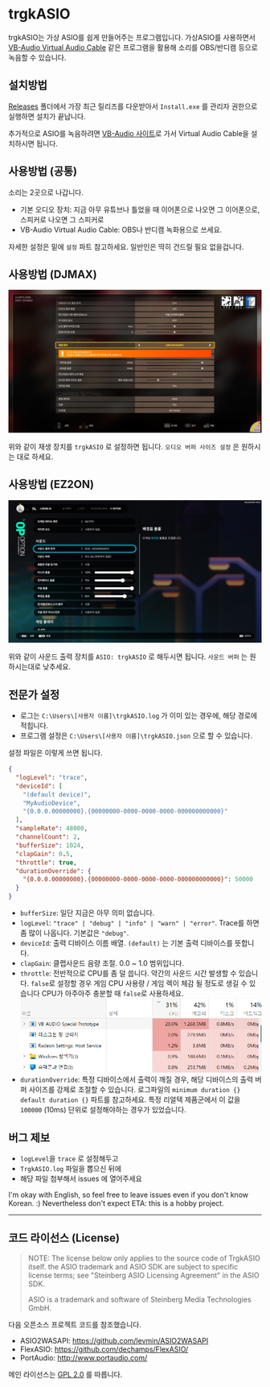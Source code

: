 # trgkASIO

trgkASIO는 가상 ASIO를 쉽게 만들어주는 프로그램입니다. 가상ASIO를 사용하면서 [VB-Audio Virtual Audio Cable](https://vb-audio.com/Cable/) 같은
프로그램을 활용해 소리를 OBS/반디캠 등으로 녹음할 수 있습니다.

## 설치방법

[Releases](https://github.com/phu54321/TrgkASIO/releases/) 폴더에서 가장 최근 릴리즈를 다운받아서 `Install.exe` 를 관리자 권한으로 실행하면 설치가
끝납니다.

추가적으로 ASIO를 녹음하려면 [VB-Audio 사이트](https://vb-audio.com/Cable/)로 가서 Virtual Audio Cable을 설치하시면 됩니다.

## 사용방법 (공통)

소리는 2곳으로 나갑니다.

- 기본 오디오 장치: 지금 아무 유튜브나 틀었을 때 이어폰으로 나오면 그 이어폰으로, 스피커로 나오면 그 스피커로
- VB-Audio Virtual Audio Cable: OBS나 반디캠 녹화용으로 쓰세요.

자세한 설정은 밑에 `설정` 파트 참고하세요. 일반인은 딱히 건드릴 필요 없을겁니다.

## 사용방법 (DJMAX)

![DJMAX 설정화면](imgs/djmax_settings.png)

위와 같이 재생 장치를 `trgkASIO` 로 설정하면 됩니다. `오디오 버퍼 사이즈 설정` 은 원하시는 대로 하세요.

## 사용방법 (EZ2ON)

![EZ2ON 설정화면](imgs/ez2on_settings.png)

위와 같이 사운드 출력 장치를 `ASIO: trgkASIO` 로 해두시면 됩니다. `사운드 버퍼` 는 원하시는대로 낮추세요.

## 전문가 설정

- 로그는 `C:\Users\[사용자 이름]\trgkASIO.log` 가 이미 있는 경우에, 해당 경로에 적힙니다.
- 프로그램 설정은 `C:\Users\[사용자 이름]\trgkASIO.json` 으로 할 수 있습니다.

설정 파일은 이렇게 쓰면 됩니다.

```json
{
  "logLevel": "trace",
  "deviceId": [
    "(default device)",
    "MyAudioDevice",
    "{0.0.0.00000000}.{00000000-0000-0000-0000-000000000000}"
  ],
  "sampleRate": 48000,
  "channelCount": 2,
  "bufferSize": 1024,
  "clapGain": 0.5,
  "throttle": true,
  "durationOverride": {
    "{0.0.0.00000000}.{00000000-0000-0000-0000-000000000000}": 50000
  }
}
```

- `bufferSize`: 일단 지금은 아무 의미 없습니다.
- `logLevel`: `"trace" | "debug" | "info" | "warn" | "error"`. Trace를 하면 좀 많이 나옵니다. 기본값은 `"debug"`.
- `deviceId`: 출력 디바이스 이름 배열. `(default)` 는 기본 출력 디바이스를 뜻합니다.
- `clapGain`: 클랩사운드 음량 조절. 0.0 ~ 1.0 범위입니다.
- `throttle`: 전반적으로 CPU를 좀 덜 씁니다. 약간의 사운드 시간 발생할 수 있습니다.
  `false`로 설정할 경우 게임 CPU 사용량 / 게임 렉이 체감 될 정도로 생길 수 있습니다
  CPU가 아주아주 충분할 때 `false`로 사용하세요.
  ![CPU usage](./imgs/cpu_usage.png)
- `durationOverride`: 특정 디바이스에서 출력이 깨질 경우, 해당 디바이스의 출력 버퍼 사이즈를 강제로 조절할 수 있습니다.
  로그파일의 `minimum duration {} default duration {}` 파트를 참고하세요. 특정 리얼텍 제품군에서 이 값을 `100000` (10ms)
  단위로 설정해야하는 경우가 있었습니다.

## 버그 제보

- `logLevel`을 `trace` 로 설정해두고
- `TrgkASIO.log` 파일을 뽑으신 뒤에
- 해당 파일 첨부해서 issues 에 열어주세요

I'm okay with English, so feel free to leave issues even if you don't know Korean.
:) Nevertheless don't expect ETA: this is a hobby project.

----

## 코드 라이선스 (License)

> NOTE: The license below only applies to the source code of TrgkASIO itself. the
> ASIO trademark and ASIO SDK are subject to specific license terms; see
> "Steinberg ASIO Licensing Agreement" in the ASIO SDK.
>
> ASIO is a trademark and software of Steinberg Media Technologies GmbH.


다음 오픈소스 프로젝트 코드를 참조했습니다.

- ASIO2WASAPI: https://github.com/levmin/ASIO2WASAPI
- FlexASIO: https://github.com/dechamps/FlexASIO/
- PortAudio: http://www.portaudio.com/

메인 라이선스는 [GPL 2.0](./LICENSE.txt) 를 따릅니다.
